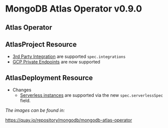 
# MongoDB Atlas Operator v0.9.0

## Atlas Operator


## AtlasProject Resource
  * [3rd Party Integration](https://docs.atlas.mongodb.com/reference/api/third-party-integration-settings/) are supported `spec.integrations`
  * [GCP Private Endpoints](https://www.mongodb.com/docs/atlas/reference/api/private-endpoints/) are now supported

## AtlasDeployment Resource
* Changes
  * [Serverless instances](https://www.mongodb.com/docs/atlas/reference/api/serverless-instances/) are supported via the new `spec.serverlessSpec` field.

*The images can be found in:*

https://quay.io/repository/mongodb/mongodb-atlas-operator

